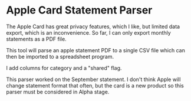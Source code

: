 # Apple Card Statement Parser

The Apple Card has great privacy features, which I like, but limited data export, which
is an inconvenience.  So far, I can only export monthly statements as a PDF file.

This tool will parse an apple statement PDF to a single CSV file which can then be imported 
to a spreadsheet program.  

I add columns for category and a "shared" flag.  

This parser worked on the September statement.  I don't think Apple will change statement format
that often, but the card is a new product so this parser must be considered in Alpha stage.

